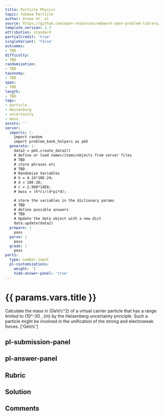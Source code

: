 ```yaml
---
title: Particle Physics
topic: Yukawa Particle
author: Urone et. al
source: https://github.com/open-resources/webwork-open-problem-library/tree/master/Contrib/BrockPhysics/College_Physics_Urone/33.Particle_Physics/33-01.Yukawa_Particle/NU_U17-33-01-002.pg
template_version: 1.3
attribution: standard
partialCredit: 'true'
singleVariant: 'false'
outcomes:
- TBD
difficulty:
- TBD
randomization:
- TBD
taxonomy:
- TBD
span:
- TBD
length:
- TBD
tags:
- particle
- Heisenburg
- uncertainty
- mass
assets: ''
server:
  imports: |-
    import random
    import problem_bank_helpers as pbh
  generate: |-
    data2 = pbh.create_data2()
    # define or load names/items/objects from server files
    # TBD
    # store phrases etc
    # TBD
    # Randomize Variables
    # h = 4.14*10E-24;
    # d = 10E-30;
    # c = 2.998*10E8;
    # mass = (h*c)/(4*pi*d);

    # store the variables in the dictionary params
    # TBD
    # define possible answers
    # TBD
    # Update the data object with a new dict
    data.update(data2)
  prepare: |
    pass
  parse: |
    pass
  grade: |
    pass
part1:
  type: number-input
  pl-customizations:
    weight: '1'
    hide-answer-panel: 'true'
---
```


# {{ params.vars.title }} 


Calculate the mass in (GeV/c^2) of a virtual carrier particle that has a range limited to (10^-30 , (m) by the Heisenberg uncertainty principle. Such a particle might be involved in the unification of the strong and electroweak forces.
['GeV/c']

## pl-submission-panel 


## pl-answer-panel 


## Rubric 


## Solution 


## Comments 


